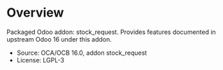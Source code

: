 # Overview

Packaged Odoo addon: stock_request. Provides features documented in upstream Odoo 16 under this addon.

- Source: OCA/OCB 16.0, addon stock_request
- License: LGPL-3
